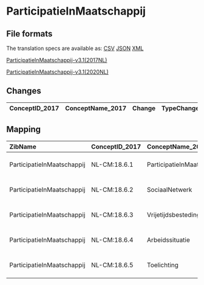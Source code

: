 # ParticipatieInMaatschappij
## File formats

The translation specs are available as: 
[CSV](../csv/ParticipatieInMaatschappij.csv) [JSON](../json/ParticipatieInMaatschappij.json) [XML](../xml/ParticipatieInMaatschappij.xml)



[ParticipatieInMaatschappij-v3.1(2017NL)](https://zibs.nl/wiki/ParticipatieInMaatschappij-v3.1(2017NL))

[ParticipatieInMaatschappij-v3.1(2020NL)](https://zibs.nl/wiki/ParticipatieInMaatschappij-v3.1(2020NL))









## Changes

| ConceptID_2017   | ConceptName_2017   | Change   | TypeChange   | Impact_heen   | TRANSLATIE_spec_heen   | Impact_terug   | TRANSLATIE_spec_terug   | Omschrijving   |
|------------------|--------------------|----------|--------------|---------------|------------------------|----------------|-------------------------|----------------|

## Mapping

| ZibName                    | ConceptID_2017   | ConceptName_2017           | Codelists_2017   | Change                  | ConceptID_2020   | ConceptName_2020           | Codelists_2020   | Bits   | Omschrijving   | TypeChange   | Impact_heen   | TRANSLATIE_spec_heen   | Impact_terug   | TRANSLATIE_spec_terug   |
|:---------------------------|:-----------------|:---------------------------|:-----------------|:------------------------|:-----------------|:---------------------------|:-----------------|:-------|:---------------|:-------------|:--------------|:-----------------------|:---------------|:------------------------|
| ParticipatieInMaatschappij | NL-CM:18.6.1     | ParticipatieInMaatschappij |                  | groen: geen wijzigingen | NL-CM:18.6.1     | ParticipatieInMaatschappij |                  |        |                |              |               |                        |                |                         |
| ParticipatieInMaatschappij | NL-CM:18.6.2     | SociaalNetwerk             |                  | groen: geen wijzigingen | NL-CM:18.6.2     | SociaalNetwerk             |                  |        |                |              |               |                        |                |                         |
| ParticipatieInMaatschappij | NL-CM:18.6.3     | Vrijetijdsbesteding        |                  | groen: geen wijzigingen | NL-CM:18.6.3     | Vrijetijdsbesteding        |                  |        |                |              |               |                        |                |                         |
| ParticipatieInMaatschappij | NL-CM:18.6.4     | Arbeidssituatie            |                  | groen: geen wijzigingen | NL-CM:18.6.4     | Arbeidssituatie            |                  |        |                |              |               |                        |                |                         |
| ParticipatieInMaatschappij | NL-CM:18.6.5     | Toelichting                |                  | groen: geen wijzigingen | NL-CM:18.6.5     | Toelichting                |                  |        |                |              |               |                        |                |                         |

